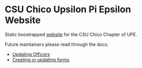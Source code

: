 CSU Chico Upsilon Pi Epsilon Website
=====================================
Static boostrapped [website](http://www.ecst.csuchico.edu/upe) for the CSU Chico Chapter of UPE.

Future maintainers please read through the docs.

* [Updating Officers](members/)
* [Creating or updating forms](assets/forms/)

